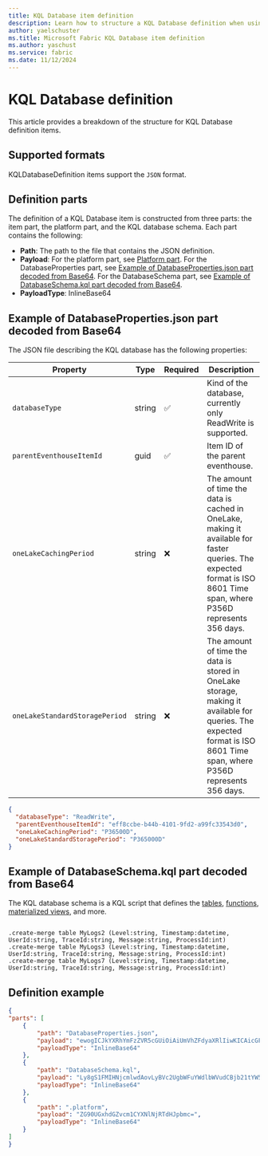 ```yaml
---
title: KQL Database item definition
description: Learn how to structure a KQL Database definition when using the Microsoft Fabric REST API.
author: yaelschuster
ms.title: Microsoft Fabric KQL Database item definition
ms.author: yaschust
ms.service: fabric
ms.date: 11/12/2024
---
```

# KQL Database definition

This article provides a breakdown of the structure for KQL Database definition items.

## Supported formats

KQLDatabaseDefinition items support the `JSON` format.

## Definition parts

The definition of a KQL Database item is constructed from three parts: the item part, the platform part, and the KQL database schema. Each part contains the following:

* **Path**: The path to the file that contains the JSON definition.
* **Payload**: For the platform part, see [Platform part](#platform-part). For the DatabaseProperties part, see [Example of DatabaseProperties.json part decoded from Base64](#example-of-databasepropertiesjson-part-decoded-from-base64). For the DatabaseSchema part, see [Example of DatabaseSchema.kql part decoded from Base64](#example-of-databaseschemakql-part-decoded-from-base64).
* **PayloadType**: InlineBase64

## Example of DatabaseProperties.json part decoded from Base64

The JSON file describing the KQL database has the following properties:

| Property                       | Type   | Required | Description                                                                                                                                                            |
| ------------------------------ | ------ | -------- | ---------------------------------------------------------------------------------------------------------------------------------------------------------------------- |
| `databaseType`                 | string | &#9989;  | Kind of the database, currently only ReadWrite is supported.                                                                                                           |
| `parentEventhouseItemId`       | guid   | &#9989;  | Item ID of the parent eventhouse.                                                                                                                                      |
| `oneLakeCachingPeriod`         | string | &#10060; | The amount of time the data is cached in OneLake, making it available for faster queries.  The expected format is ISO 8601 Time span, where P356D represents 356 days. |
| `oneLakeStandardStoragePeriod` | string | &#10060; | The amount of time the data is stored in OneLake storage, making it available for queries. The expected format is ISO 8601 Time span, where P356D represents 356 days. |

```json
{
  "databaseType": "ReadWrite",
  "parentEventhouseItemId": "eff8ccbe-b44b-4101-9fd2-a99fc33543d0", 
  "oneLakeCachingPeriod": "P36500D", 
  "oneLakeStandardStoragePeriod": "P365000D" 
}
```


## Example of DatabaseSchema.kql part decoded from Base64

The KQL database schema is a KQL script that defines the [tables](https://learn.microsoft.com/kusto/management/tables?view=microsoft-fabric&preserve-view=true), [functions](https://learn.microsoft.com/kusto/management/functions?view=microsoft-fabric&preserve-view=true), [materialized views](https://learn.microsoft.com/kusto/management/materialized-views/materialized-view-overview?view=microsoft-fabric&preserve-view=true), and more.


```kusto

.create-merge table MyLogs2 (Level:string, Timestamp:datetime, UserId:string, TraceId:string, Message:string, ProcessId:int) 
.create-merge table MyLogs3 (Level:string, Timestamp:datetime, UserId:string, TraceId:string, Message:string, ProcessId:int) 
.create-merge table MyLogs7 (Level:string, Timestamp:datetime, UserId:string, TraceId:string, Message:string, ProcessId:int) 
```

## Definition example

```json
{
"parts": [
    {
        "path": "DatabaseProperties.json",
        "payload": "ewogICJkYXRhYmFzZVR5cGUiOiAiUmVhZFdyaXRlIiwKICAicGFyZW50RXZlbnRob3VzZUl0ZW1JZCI6ICI1YjIxODc3OC1lN2E1LTRkNzMtODE4Ny1mMTA4MjQwNDc4MzYiLAogICJvbmVMYWtlQ2FjaGluZ1BlcmlvZCI6ICJQMzY1MDBEIiwKICAib25lTGFrZVN0YW5kYXJkU3RvcmFnZVBlcmlvZCI6ICJQMzY1MDBEIgp9",
        "payloadType": "InlineBase64"
    },
    {
        "path": "DatabaseSchema.kql",
        "payload": "Ly8gS1FMIHNjcmlwdAovLyBVc2UgbWFuYWdlbWVudCBjb21tYW5kcyBpbiB0aGlzIHNjcmlwdCB0byBjb25maWd1cmUgeW91ciBkYXRhYmFzZSBpdGVtcywgc3VjaCBhcyB0YWJsZXMsIGZ1bmN0aW9ucywgbWF0ZXJpYWxpemVkIHZpZXdzLCBhbmQgbW9yZS4KCi5jcmVhdGUtbWVyZ2UgdGFibGUgTXlMb2dzIChMZXZlbDpzdHJpbmcsIFRpbWVzdGFtcDpkYXRldGltZSwgVXNlcklkOnN0cmluZywgVHJhY2VJZDpzdHJpbmcsIE1lc3NhZ2U6c3RyaW5nLCBQcm9jZXNzSWQ6aW50KQ==",
        "payloadType": "InlineBase64"
    },
    {
        "path": ".platform",
        "payload": "ZG90UGxhdGZvcm1CYXNlNjRTdHJpbmc=",
        "payloadType": "InlineBase64"
    }
]
}
```
